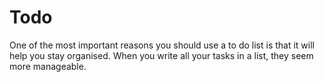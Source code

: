 # Todo
One of the most important reasons you should use a to do list is that it will help you stay organised. When you write all your tasks in a list, they seem more manageable.
